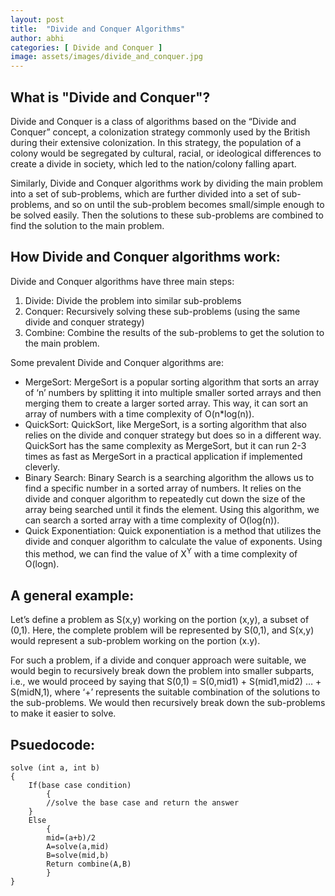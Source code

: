 ```yaml
---
layout: post
title:  "Divide and Conquer Algorithms"
author: abhi
categories: [ Divide and Conquer ]
image: assets/images/divide_and_conquer.jpg
---
```


## What is "Divide and Conquer"?

Divide and Conquer is a class of algorithms based on the “Divide and Conquer” concept,  a colonization strategy commonly used by the British during their extensive colonization. In this strategy, the population of a colony would be segregated by cultural, racial, or ideological differences to create a divide in society, which led to the nation/colony falling apart.

Similarly, Divide and Conquer algorithms work by dividing the main problem into a set of sub-problems, which are further divided into a set of sub-problems, and so on until the sub-problem becomes small/simple enough to be solved easily. Then the solutions to these sub-problems are combined to find the solution to the main problem.

## How Divide and Conquer algorithms work:
Divide and Conquer algorithms have three main steps:
1. Divide: Divide the problem into similar sub-problems
2. Conquer: Recursively solving these sub-problems (using the same divide and conquer strategy)
3. Combine: Combine the results of the sub-problems to get the solution to the main problem.

Some prevalent Divide and Conquer algorithms are:
* MergeSort: MergeSort is a popular sorting algorithm that sorts an array of ‘n’ numbers by splitting it into multiple smaller sorted arrays and then merging them to create a larger sorted array. This way, it can sort an array of numbers with a time complexity of O(n*log(n)).
* QuickSort: QuickSort, like MergeSort, is a sorting algorithm that also relies on the divide and conquer strategy but does so in a different way. QuickSort has the same complexity as MergeSort, but it can run 2-3 times as fast as MergeSort in a practical application if implemented cleverly.
* Binary Search: Binary Search is a searching algorithm the allows us to find a specific number in a sorted array of numbers. It relies on the divide and conquer algorithm to repeatedly cut down the size of the array being searched until it finds the element. Using this algorithm, we can search a sorted array with a time complexity of O(log(n)).
* Quick Exponentiation: Quick exponentiation is a method that utilizes the divide and conquer algorithm to calculate the value of exponents. Using this method, we can find the value of X<sup>Y</sup> with a time complexity of O(logn).

## A general example:
Let’s define a problem as S(x,y) working on the portion (x,y), a subset of (0,1). Here, the complete problem will be represented by S(0,1), and S(x,y) would represent a sub-problem working on the portion (x.y).

For such a problem, if a divide and conquer approach were suitable, we would begin to recursively break down the problem into smaller subparts, i.e., we would proceed by saying that S(0,1) = S(0,mid1) + S(mid1,mid2) … + S(midN,1), where ‘+’ represents the suitable combination of the solutions to the sub-problems. We would then recursively break down the sub-problems to make it easier to solve.


## Psuedocode:
```
solve (int a, int b)
{
	If(base case condition)
    	{
		//solve the base case and return the answer
	}
	Else
    	{
		mid=(a+b)/2
		A=solve(a,mid)
		B=solve(mid,b)
		Return combine(A,B)
    	}
}
```
